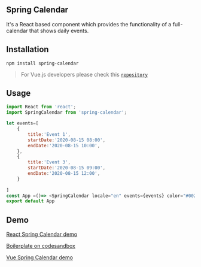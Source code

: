 ## Spring Calendar
 It's a React based component which provides the functionality of a full-calendar that 
 shows daily events. 

## Installation


 `npm install spring-calendar`

> For Vue.js developers please check this [`repository`](https://github.com/boussadjra/vue-spring-calendar)
## Usage

```js 
import React from 'react';
import SpringCalendar from 'spring-calendar';

let events=[
    {
        title:'Event 1',
        startDate:'2020-08-15 08:00',
        endDate:'2020-08-15 10:00',
    },
    {
        title:'Event 3',
        startDate:'2020-08-15 09:00',
        endDate:'2020-08-15 12:00',
    }
   
]
const App =()=> <SpringCalendar locale="en" events={events} color="#002651" defaultType="year"/>;
export default App
```

## Demo 

[React Spring Calendar demo](https://boussadjra.github.io/spring-calendar/)

[Boilerplate on codesandbox](https://codesandbox.io/s/great-mestorf-s3w2q?file=/src/App.js)

[Vue Spring Calendar demo](https://boussadjra.github.io/vue-spring-calendar/)
